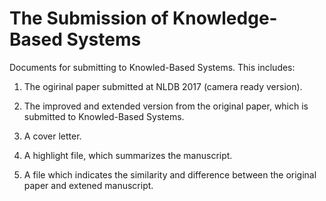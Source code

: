 # The Submission of Knowledge-Based Systems
Documents for submitting to Knowled-Based Systems. This includes:

1. The ogirinal paper submitted at NLDB 2017 (camera ready version).

2. The improved and extended version from the original paper, which is submitted to Knowled-Based Systems.

3. A cover letter.

4. A highlight file, which summarizes the manuscript.

5. A file which indicates the similarity and difference between the original paper and extened manuscript.
